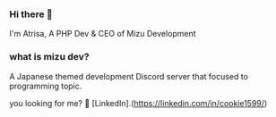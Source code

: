 ### Hi there 👋
I'm Atrisa, A PHP Dev & CEO of Mizu Development


### what is mizu dev?
A Japanese themed development Discord server that focused to programming topic.

you looking for me?
📩 [LinkedIn].(https://linkedin.com/in/cookie1599/)

<!--
**cookie1599/cookie1599** is a ✨ _special_ ✨ repository because its `README.md` (this file) appears on your GitHub profile.

Here are some ideas to get you started:

- 🔭 I’m currently working on ...
- 🌱 I’m currently learning ...
- 👯 I’m looking to collaborate on ...
- 🤔 I’m looking for help with ...
- 💬 Ask me about ...
- 📫 How to reach me: ...
- 😄 Pronouns: ...
- ⚡ Fun fact: ...
-->
